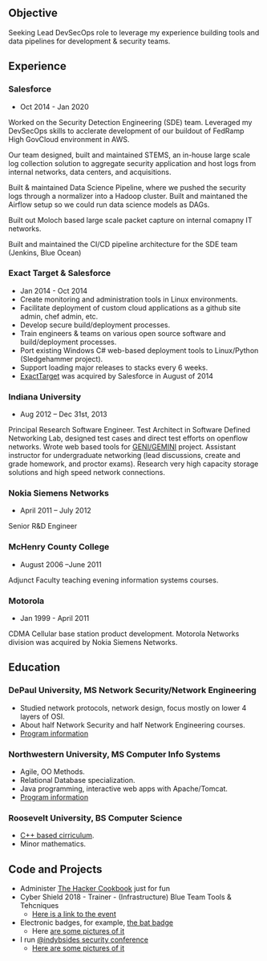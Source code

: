 
## Objective

Seeking Lead DevSecOps role to leverage my experience building
tools and data pipelines for development & security teams.

## Experience

### Salesforce

* Oct 2014 - Jan 2020

Worked on the Security Detection Engineering (SDE) team. Leveraged my DevSecOps skills to acclerate development of our buildout of FedRamp High GovCloud environment in AWS.

Our team designed, built and maintained STEMS, an in-house large scale log collection solution to aggregate security application and host logs from internal networks, data centers, and acquisitions.

Built & maintained Data Science Pipeline, where we pushed the security logs through a normalizer into a Hadoop cluster. Built and maintaned the Airflow setup so we could run data science models as DAGs.

Built out Moloch based large scale packet capture on internal comapny IT networks.

Built and maintained the CI/CD pipeline architecture for the SDE team (Jenkins, Blue Ocean)

### Exact Target & Salesforce

* Jan 2014 - Oct 2014
* Create monitoring and administration tools in Linux environments.
* Facilitate deployment of custom cloud applications as a github site admin, chef admin, etc.
* Develop secure build/deployment processes.
* Train engineers & teams on various open source software and build/deployment processes.
* Port existing Windows C# web-based deployment tools to Linux/Python (Sledgehammer project).
* Support loading major releases to stacks every 6 weeks.
* [ExactTarget](https://www.marketingcloud.com/) was acquired by Salesforce in August of 2014

### Indiana University

* Aug 2012 – Dec 31st, 2013

Principal Research Software Engineer. Test Architect in Software Defined Networking Lab, designed test cases and direct test efforts on openflow networks. Wrote web based tools for [GENI/GEMINI](http://www.geni.net/) project. Assistant instructor for undergraduate networking (lead discussions, create and grade homework, and proctor exams). Research very high capacity storage solutions and high speed network connections.

### Nokia Siemens Networks

* April 2011 – July 2012

Senior R&D Engineer

### McHenry County College

* August 2006 –June 2011

Adjunct Faculty teaching evening information systems courses.

### Motorola

* Jan 1999 - April 2011

CDMA Cellular base station product development. Motorola Networks division was acquired by Nokia Siemens Networks.

## Education

### DePaul University, MS Network Security/Network Engineering

* Studied network protocols, network design, focus mostly on lower 4 layers of OSI.
* About half Network Security and half Network Engineering courses.
* [Program information](http://www.cdm.depaul.edu/academics/Pages/MSinNetworkEngineeringandManagement.aspx)

### Northwestern University, MS Computer Info Systems

* Agile, OO Methods.
* Relational Database specialization.
* Java programming, interactive web apps with Apache/Tomcat.
* [Program information](http://sps.northwestern.edu/program-areas/graduate/information-systems/)

### Roosevelt University, BS Computer Science

* [C++ based cirriculum](https://www.roosevelt.edu/CAS/Programs/CS.aspx).
* Minor mathematics.

## Code and Projects

* Administer [The Hacker Cookbook](https://github.com/Nocsetse/1337-Noms-The-Hacker-Cookbook) just for fun
* Cyber Shield 2018 - Trainer - (Infrastructure) Blue Team Tools & Tehcniques
  * [Here is a link to the event](https://dod.defense.gov/News/Article/Article/1520257/national-guard-conducts-annual-nationwide-cybersecurity-exercise/)
* Electronic badges, for example, [the bat badge](https://github.com/DEAD10C5/bat_mini)
  * Here [are some pictures of it](https://imgur.com/gallery/bK1vn)
* I run [&#64;indybsides security conference](https://twitter.com/indybsides)
  * [Here are some pictures of it](https://imgur.com/a/w0UnE)
  